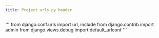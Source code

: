 ```yaml
---
title: Project urls.py header
---
```


'''
from django.conf.urls import url, include
from django.contrib import admin
from django.views.debug import default_urlconf
'''
